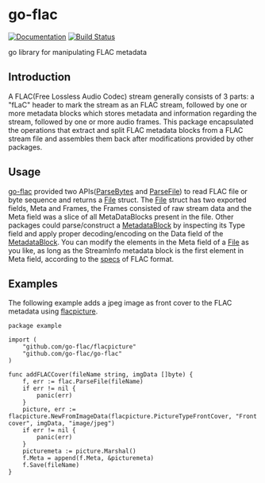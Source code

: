 # go-flac

[![Documentation](https://godoc.org/github.com/go-flac/go-flac?status.svg)](https://godoc.org/github.com/go-flac/go-flac)
[![Build Status](https://travis-ci.org/go-flac/go-flac.svg?branch=master)](https://travis-ci.org/go-flac/go-flac)

go library for manipulating FLAC metadata

## Introduction

A FLAC(Free Lossless Audio Codec) stream generally consists of 3 parts: a "fLaC" header to mark the stream as an FLAC stream, followed by one or more metadata blocks which stores metadata and information regarding the stream, followed by one or more audio frames. This package encapsulated the operations that extract and split FLAC metadata blocks from a FLAC stream file and assembles them back after modifications provided by other packages.

## Usage

[go-flac](https://github.com/go-flac/flacpicture) provided two APIs([ParseBytes](https://godoc.org/github.com/go-flac/go-flac#ParseBytes) and [ParseFile](https://godoc.org/github.com/go-flac/go-flac#ParseFile)) to read FLAC file or byte sequence and returns a [File](https://godoc.org/github.com/go-flac/go-flac#ParseFile) struct. The [File](https://godoc.org/github.com/go-flac/go-flac#ParseFile) struct has two exported fields, Meta and Frames, the Frames consisted of raw stream data and the Meta field was a slice of all MetaDataBlocks present in the file. Other packages could parse/construct a [MetadataBlock](https://godoc.org/github.com/go-flac/go-flac#MetaDataBlock) by inspecting its Type field and apply proper decoding/encoding on the Data field of the [MetadataBlock](https://godoc.org/github.com/go-flac/go-flac#MetaDataBlock). You can modify the elements in the Meta field of a [File](https://godoc.org/github.com/go-flac/go-flac#ParseFile) as you like, as long as the StreamInfo metadata block is the first element in Meta field, according to the [specs](https://xiph.org/flac/format.html) of FLAC format.

## Examples

The following example adds a jpeg image as front cover to the FLAC metadata using [flacpicture](https://github.com/go-flac/flacpicture). 

```golang
package example

import (
    "github.com/go-flac/flacpicture"
    "github.com/go-flac/go-flac"
)

func addFLACCover(fileName string, imgData []byte) {
	f, err := flac.ParseFile(fileName)
	if err != nil {
		panic(err)
	}
	picture, err := flacpicture.NewFromImageData(flacpicture.PictureTypeFrontCover, "Front cover", imgData, "image/jpeg")
	if err != nil {
		panic(err)
	}
	picturemeta := picture.Marshal()
	f.Meta = append(f.Meta, &picturemeta)
	f.Save(fileName)
}
```